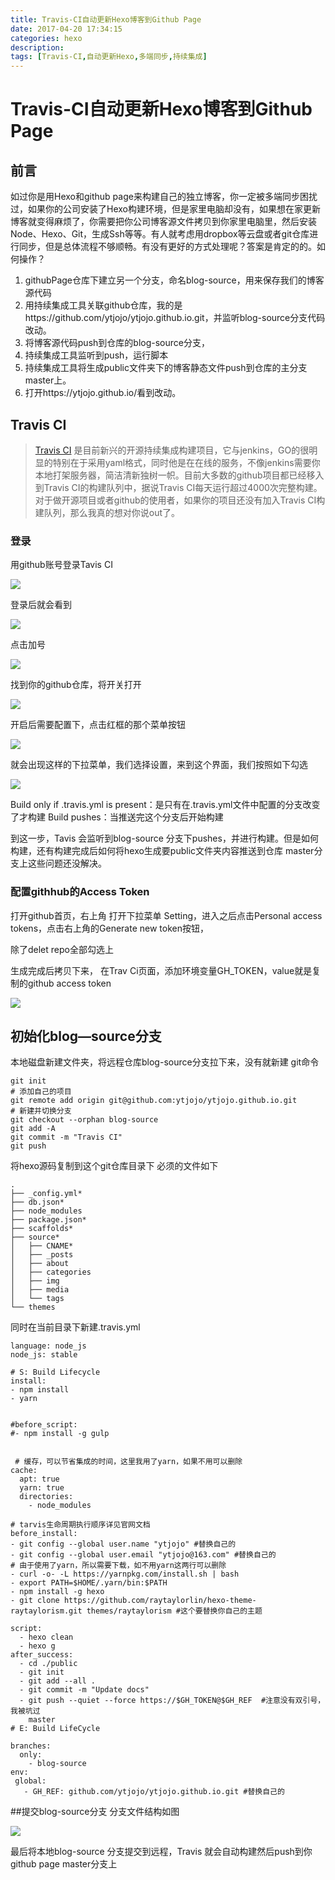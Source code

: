 ```yaml
---
title: Travis-CI自动更新Hexo博客到Github Page 
date: 2017-04-20 17:34:15
categories: hexo
description: 
tags: [Travis-CI,自动更新Hexo,多端同步,持续集成]
---
```



# Travis-CI自动更新Hexo博客到Github Page

## 前言

如过你是用Hexo和github page来构建自己的独立博客，你一定被多端同步困扰过，如果你的公司安装了Hexo构建环境，但是家里电脑却没有，如果想在家更新博客就变得麻烦了，你需要把你公司博客源文件拷贝到你家里电脑里，然后安装Node、Hexo、Git，生成Ssh等等。有人就考虑用dropbox等云盘或者git仓库进行同步，但是总体流程不够顺畅。有没有更好的方式处理呢？答案是肯定的的。如何操作？

1. githubPage仓库下建立另一个分支，命名blog-source，用来保存我们的博客源代码
2. 用持续集成工具关联github仓库，我的是https://github.com/ytjojo/ytjojo.github.io.git，并监听blog-source分支代码改动。
3. 将博客源代码push到仓库的blog-source分支，
4. 持续集成工具监听到push，运行脚本
5. 持续集成工具将生成public文件夹下的博客静态文件push到仓库的主分支master上。
6. 打开https://ytjojo.github.io/看到改动。


## Travis CI

>[Travis CI](https://travis-ci.org) 是目前新兴的开源持续集成构建项目，它与jenkins，GO的很明显的特别在于采用yaml格式，同时他是在在线的服务，不像jenkins需要你本地打架服务器，简洁清新独树一帜。目前大多数的github项目都已经移入到Travis CI的构建队列中，据说Travis CI每天运行超过4000次完整构建。对于做开源项目或者github的使用者，如果你的项目还没有加入Travis CI构建队列，那么我真的想对你说out了。
### 登录
用github账号登录Tavis CI

![](http://ww1.sinaimg.cn/large/c1ff19eagy1fet7j6sh6oj20jh06xgm8.jpg)

登录后就会看到

![](http://ww1.sinaimg.cn/large/c1ff19eagy1fet8d4n13uj21gz0hz3yp.jpg)

点击加号

![](http://ww1.sinaimg.cn/large/c1ff19eagy1fet8ffqwoyj20zc0e7q36.jpg)

找到你的github仓库，将开关打开

![](http://ww1.sinaimg.cn/large/c1ff19eagy1fet8gc6vp2j20ng0903ye.jpg)

开启后需要配置下，点击红框的那个菜单按钮

![](http://ww1.sinaimg.cn/large/c1ff19eagy1fet8lol5asj21gr09amx5.jpg)

就会出现这样的下拉菜单，我们选择设置，来到这个界面，我们按照如下勾选

![](http://ww1.sinaimg.cn/large/c1ff19eagy1fet8sz4j5fj20k804xmx1.jpg)

Build only if .travis.yml is present：是只有在.travis.yml文件中配置的分支改变了才构建
Build pushes：当推送完这个分支后开始构建

到这一步，Tavis 会监听到blog-source 分支下pushes，并进行构建。但是如何构建，还有构建完成后如何将hexo生成要public文件夹内容推送到仓库 master分支上这些问题还没解决。

### 配置githhub的Access Token

打开github首页，右上角 打开下拉菜单 Setting，进入之后点击Personal access tokens，点击右上角的Generate new token按钮，

除了delet repo全部勾选上

生成完成后拷贝下来，
在Trav Ci页面，添加环境变量GH_TOKEN，value就是复制的github access token

![](http://ww1.sinaimg.cn/large/c1ff19eagy1fet9bo9y4aj217k0mnmxh.jpg)

## 初始化blog—source分支

本地磁盘新建文件夹，将远程仓库blog-source分支拉下来，没有就新建
git命令
	
	git init
	# 添加自己的项目
	git remote add origin git@github.com:ytjojo/ytjojo.github.io.git
	# 新建并切换分支
	git checkout --orphan blog-source
	git add -A
	git commit -m "Travis CI"
	git push 

将hexo源码复制到这个git仓库目录下
必须的文件如下

	.
	├── _config.yml*
	├── db.json*
	├── node_modules
	├── package.json*
	├── scaffolds*
	├── source*
	│   ├── CNAME*
	│   ├── _posts
	│   ├── about
	│   ├── categories
	│   ├── img
	│   ├── media
	│   └── tags
	└── themes


同时在当前目录下新建.travis.yml

	language: node_js
	node_js: stable
	
	# S: Build Lifecycle
	install: 
	- npm install 
	- yarn
	
	
	#before_script: 
	#- npm install -g gulp
	
	 
	 # 缓存，可以节省集成的时间，这里我用了yarn，如果不用可以删除
	cache:
	  apt: true
	  yarn: true
	  directories:
	    - node_modules
	    
	# tarvis生命周期执行顺序详见官网文档
	before_install:
	- git config --global user.name "ytjojo" #替换自己的
	- git config --global user.email "ytjojo@163.com" #替换自己的
	# 由于使用了yarn，所以需要下载，如不用yarn这两行可以删除
	- curl -o- -L https://yarnpkg.com/install.sh | bash
	- export PATH=$HOME/.yarn/bin:$PATH
	- npm install -g hexo
	- git clone https://github.com/raytaylorlin/hexo-theme-raytaylorism.git themes/raytaylorism #这个要替换你自己的主题
	
	script:
	  - hexo clean
	  - hexo g
	after_success:
	  - cd ./public
	  - git init
	  - git add --all .
	  - git commit -m "Update docs"
	  - git push --quiet --force https://$GH_TOKEN@$GH_REF  #注意没有双引号，我被坑过  
	    master
	# E: Build LifeCycle
	
	branches:
	  only:
	    - blog-source 
	env:
	 global:
	   - GH_REF: github.com/ytjojo/ytjojo.github.io.git #替换自己的

##提交blog-source分支
分支文件结构如图

![](http://ww1.sinaimg.cn/large/c1ff19eagy1fetapb1g3rj20l007wt9d.jpg)

最后将本地blog-source 分支提交到远程，Travis 就会自动构建然后push到你github page master分支上


















 






